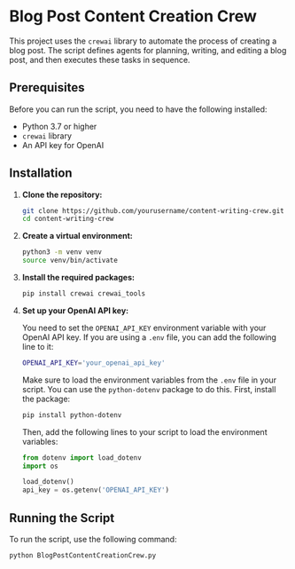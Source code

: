 # Blog Post Content Creation Crew

This project uses the `crewai` library to automate the process of creating a blog post. The script defines agents for planning, writing, and editing a blog post, and then executes these tasks in sequence.

## Prerequisites

Before you can run the script, you need to have the following installed:

- Python 3.7 or higher
- `crewai` library
- An API key for OpenAI

## Installation

1. **Clone the repository:**

    ```sh
    git clone https://github.com/yourusername/content-writing-crew.git
    cd content-writing-crew
    ```

2. **Create a virtual environment:**

    ```sh
    python3 -m venv venv
    source venv/bin/activate
    ```

3. **Install the required packages:**

    ```sh
    pip install crewai crewai_tools
    ```
 

4. **Set up your OpenAI API key:**

    You need to set the `OPENAI_API_KEY` environment variable with your OpenAI API key. If you are using a `.env` file, you can add the following line to it:

    ```sh
    OPENAI_API_KEY='your_openai_api_key'
    ```

    Make sure to load the environment variables from the `.env` file in your script. You can use the `python-dotenv` package to do this. First, install the package:

    ```sh
    pip install python-dotenv
    ```

    Then, add the following lines to your script to load the environment variables:

    ```python
    from dotenv import load_dotenv
    import os

    load_dotenv()
    api_key = os.getenv('OPENAI_API_KEY')
    ```


## Running the Script

To run the script, use the following command:

```sh
python BlogPostContentCreationCrew.py